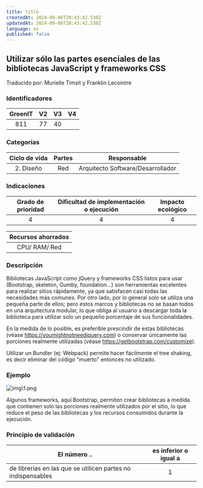 ```yaml
---
title: title
createdAt: 2024-09-06T20:43:42.530Z
updatedAt: 2024-09-06T20:43:42.530Z
language: es
published: false
---
```

## Utilizar sólo las partes esenciales de las bibliotecas JavaScript y frameworks CSS
Traducido por: Murielle Timsit y Franklin Lecointre

### Identificadores

| GreenIT | V2  | V3 | V4  |
|:-------:|:----:|:----:|:----:|
|   811   | 77  | 40  | |

### Categorías

| Ciclo de vida | Partes | Responsable  |
|:---------:|:----:|:----:|
| 2. Diseño | Red | Arquitecto Software/Desarrollador |

### Indicaciones

| Grado de prioridad   | Dificultad de implementación o ejecución | Impacto ecológico   |
|:-------------------:|:-------------------------:|:---------------------:|
| 4 | 4 | 4 |

|Recursos ahorrados |
|:----------------------------------------------------------:|
CPU/ RAM/ Red |

### Descripción

Bibliotecas JavaScript como jQuery y frameworks CSS listos para usar (Bootstrap, skeleton, Gumby, foundation...) son herramientas excelentes para realizar sitios rápidamente, ya que satisfacen casi todas las necesidades más comunes.
Por otro lado, por lo general solo se utiliza una pequeña parte de ellos; pero estos marcos y bibliotecas no se basan todos en una arquitectura modular, lo que obliga al usuario a descargar toda la biblioteca para utilizar solo un pequeño porcentaje de sus funcionalidades.

En la medida de lo posible, es preferible prescindir de estas bibliotecas (véase https://youmightnotneedjquery.com) o conservar únicamente las porciones realmente utilizadas (véase https://getbootstrap.com/customize).

Utilizar un Bundler (ej: Webpack) permite hacer fácilmente el tree shaking, es decir eliminar del código "muerto" entonces no utilizado.

### Ejemplo

![img\1.png](img\1.png)

Algunos frameworks, aquí Bootstrap, permiten crear bibliotecas a medida que contienen solo las porciones realmente utilizados por el sitio, lo que reduce el peso de las bibliotecas y los recursos consumidos durante la ejecución.

### Principio de validación

| El número ..   | es inferior o igual a   |  
|-------------------|:-------------------------:|
| de librerías en las que se utilicen partes no indispensables  | 1  |


